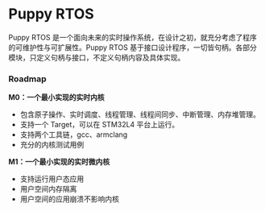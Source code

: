# Puppy RTOS

Puppy RTOS 是一个面向未来的实时操作系统，在设计之初，就充分考虑了程序的可维护性与可扩展性。Puppy RTOS 基于接口设计程序，一切皆句柄。各部分模块，只定义句柄与接口，不定义句柄内容及具体实现。

### Roadmap

**M0：一个最小实现的实时内核**

 - 包含原子操作、实时调度、线程管理、线程间同步、中断管理、内存堆管理。
 - 支持一个 Target，可以在 STM32L4 平台上运行。
 - 支持两个工具链，gcc、armclang
 - 充分的内核测试用例

**M1：一个最小实现的实时微内核**

 - 支持运行用户态应用
 - 用户空间内存隔离
 - 用户空间的应用崩溃不影响内核
